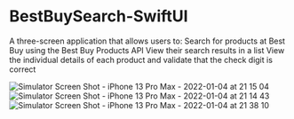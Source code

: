 # BestBuySearch-SwiftUI
A three-screen application that allows users to:  Search for products at Best Buy using the Best Buy Products API View their search results in a list View the individual details of each product and validate that the check digit is correct



![Simulator Screen Shot - iPhone 13 Pro Max - 2022-01-04 at 21 15 04](https://user-images.githubusercontent.com/1210247/148166087-21844775-ec4a-48db-ba80-c29a2998be69.png)
![Simulator Screen Shot - iPhone 13 Pro Max - 2022-01-04 at 21 14 43](https://user-images.githubusercontent.com/1210247/148166106-45b5f6e7-5a7d-4b9d-b248-c4cb1bba007f.png)
![Simulator Screen Shot - iPhone 13 Pro Max - 2022-01-04 at 21 38 10](https://user-images.githubusercontent.com/1210247/148166112-c2e324f7-23af-45b1-ae3d-0359ac726633.png)
